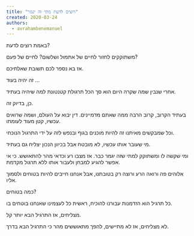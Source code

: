 ```yaml
---
title: "רוצים לדעת מתי זה יגמר"
created: 2020-03-24
authors: 
  - avrahambenemanuel
---
```


באמת רוצים לדעת?

משתוקקים לחזור לחיים של אתמול ושלשום? לחיים של פעם?

אז בא נספר לכם תשובת שאלתיכם.

זה יהיה בעוד ...

אחרי שנבין שמה שקרה היום הוא סך הכל תרגולת קטנטונת למה שיהיה בעתיד.

כן, בדיוק זה.

בעתיד הקרוב, קרוב הרבה ממה שאתם מדמיינים. דין יבוא על העולם, ושמה שרואים עכשיו, קטן מעוד לעומתו.

וכל שמבקשים מאיתנו זה להיות מוכנים בגוף ובנפש לזה על ידי התרגול הנוכחי.

מי שעובר אותו עכשיו, לא מובטח אבל בכיוון הנכון יצליח גם בעתיד.

ומי שקשה לו ומשתוקק למתי שזה יגמר כבר. אז מצבו רע וכדאי מהר להתאושש. כי אי אפשר להגיע למבחן ולעבור אותו ללא תרגול מקדמת.

אלוהים פה ורואה הרע ורוצה רק בטובתנו, אבל אנחנו חייבים להיות בטוחים ולסמוך אליו.

כמה בטוחים?

כל תרגיל הוא הזדמנות עבורנו להוכיח, ראשית כל לעצמינו שאנחנו בוטחים בו.

מצליחים, אז התרגיל הבא יותר קל.

לא מצליחים, אז לא מתיישים, להפך מתאוששים מהר כי התרגיל הבא בדרך.
